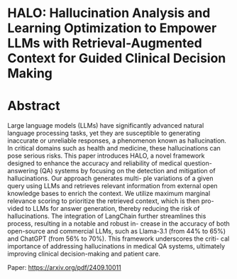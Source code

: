 # **HALO: Hallucination Analysis and Learning Optimization to Empower LLMs with Retrieval-Augmented Context for Guided Clinical Decision Making**

# **Abstract**
Large language models (LLMs) have significantly advanced
natural language processing tasks, yet they are susceptible to
generating inaccurate or unreliable responses, a phenomenon
known as hallucination. In critical domains such as health
and medicine, these hallucinations can pose serious risks.
This paper introduces HALO, a novel framework designed
to enhance the accuracy and reliability of medical question-
answering (QA) systems by focusing on the detection and
mitigation of hallucinations. Our approach generates multi-
ple variations of a given query using LLMs and retrieves
relevant information from external open knowledge bases to
enrich the context. We utilize maximum marginal relevance
scoring to prioritize the retrieved context, which is then pro-
vided to LLMs for answer generation, thereby reducing the
risk of hallucinations. The integration of LangChain further
streamlines this process, resulting in a notable and robust in-
crease in the accuracy of both open-source and commercial
LLMs, such as Llama-3.1 (from 44% to 65%) and ChatGPT
(from 56% to 70%). This framework underscores the criti-
cal importance of addressing hallucinations in medical QA
systems, ultimately improving clinical decision-making and
patient care.

Paper: https://arxiv.org/pdf/2409.10011
